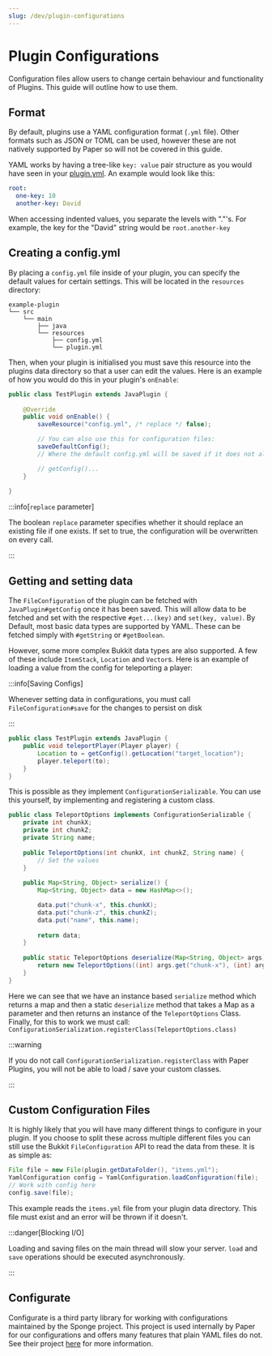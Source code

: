 ```yaml
---
slug: /dev/plugin-configurations
---
```


# Plugin Configurations

Configuration files allow users to change certain behaviour and functionality of Plugins. This guide will outline how to use them.

## Format

By default, plugins use a YAML configuration format (`.yml` file). Other formats such as JSON or TOML can be used, however these are not natively supported by Paper so will not be covered in this guide.

YAML works by having a tree-like `key: value` pair structure as you would have seen in your [plugin.yml](../getting-started/plugin-yml.md). An example would look like this:

```yaml
root:
  one-key: 10
  another-key: David
```

When accessing indented values, you separate the levels with "."'s. For example, the key for the "David" string would be `root.another-key`

## Creating a config.yml

By placing a `config.yml` file inside of your plugin, you can specify the default values for certain settings. This will be located in the `resources` directory:
```
example-plugin
└── src
    └── main
        ├── java
        └── resources
            ├── config.yml
            └── plugin.yml
```

Then, when your plugin is initialised you must save this resource into the plugins data directory so that a user can edit the values. 
Here is an example of how you would do this in your plugin's `onEnable`:

```java
public class TestPlugin extends JavaPlugin {
    
    @Override
    public void onEnable() {
        saveResource("config.yml", /* replace */ false);

        // You can also use this for configuration files:
        saveDefaultConfig();
        // Where the default config.yml will be saved if it does not already exist

        // getConfig()...
    }
    
}
```

:::info[`replace` parameter]

The boolean `replace` parameter specifies whether it should replace an existing file if one exists. 
If set to true, the configuration will be overwritten on every call.

:::

## Getting and setting data

The `FileConfiguration` of the plugin can be fetched with `JavaPlugin#getConfig` once it has been saved. This will allow
data to be fetched and set with the respective `#get...(key)` and `set(key, value)`. By Default, most basic data types are supported
by YAML. These can be fetched simply with `#getString` or `#getBoolean`. 

However, some more complex Bukkit data types are also supported. A few of these include `ItemStack`, `Location` and `Vector`s. 
Here is an example of loading a value from the config for teleporting a player:

:::info[Saving Configs]

Whenever setting data in configurations, you must call `FileConfiguration#save` for the changes to persist on disk

:::

```java
public class TestPlugin extends JavaPlugin {
    public void teleportPlayer(Player player) {
        Location to = getConfig().getLocation("target_location");
        player.teleport(to);
    }
}
```

This is possible as they implement `ConfigurationSerializable`. You can use this yourself, by implementing and registering a custom class.

```java
public class TeleportOptions implements ConfigurationSerializable {
    private int chunkX;
    private int chunkZ;
    private String name;
    
    public TeleportOptions(int chunkX, int chunkZ, String name) {
        // Set the values
    }
    
    public Map<String, Object> serialize() {
        Map<String, Object> data = new HashMap<>();

        data.put("chunk-x", this.chunkX);
        data.put("chunk-z", this.chunkZ);
        data.put("name", this.name);
        
        return data;
    }
    
    public static TeleportOptions deserialize(Map<String, Object> args) {
        return new TeleportOptions((int) args.get("chunk-x"), (int) args.get("chunk-z"), (String) args.get("name"));
    }
}
```

Here we can see that we have an instance based `serialize` method which returns a map and then a static `deserialize` 
method that takes a Map as a parameter and then returns an instance of the `TeleportOptions` Class. Finally, for this to work we must call:
`ConfigurationSerialization.registerClass(TeleportOptions.class)`

:::warning

If you do not call `ConfigurationSerialization.registerClass` with Paper Plugins,
you will not be able to load / save your custom classes.

:::

## Custom Configuration Files

It is highly likely that you will have many different things to configure in your plugin. If you choose to split these across multiple different files you can
still use the Bukkit `FileConfiguration` API to read the data from these. It is as simple as:

```java
File file = new File(plugin.getDataFolder(), "items.yml");
YamlConfiguration config = YamlConfiguration.loadConfiguration(file);
// Work with config here
config.save(file);
```

This example reads the `items.yml` file from your plugin data directory. This file must exist and an error will be thrown if it doesn't.

:::danger[Blocking I/O]

Loading and saving files on the main thread will slow your server. `load` and `save` operations should be executed asynchronously.

::: 

## Configurate

Configurate is a third party library for working with configurations maintained by the Sponge project. This project is used internally by Paper
for our configurations and offers many features that plain YAML files do not. See their project [here](https://github.com/SpongePowered/Configurate) for more information.
